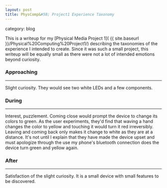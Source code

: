 ```yaml
---
layout: post
title: PhysComp&#58; Project1 Experience Taxonomy
---
```

category: blog

This is a writeup for my [Physical Media Project 1]( {{ site.baseurl }}/Physical%20Computing%20Project1/) describing the taxonomies of the experience I intended to create. 
Since it was such a small project, this writeup will be equally small as there were not a lot of intended emotions beyond curiosity.
### Approaching 
---
Slight curiosity. They would see two white LEDs and a few components.

### During
---
Interest, puzzlement. Coming close would prompt the device to change its colors to green. As the user experiments, they'd find that waving a hand changes the color to yellow and touching it would turn it red irreversibly. 
Leaving and coming back only makes it change to white as they are at a distance. It's not until I explain that they have made the device upset and must apologize through the use my phone's bluetooth connection does the device turn green and yellow again.

### After
---
Satisfaction of the slight curiosity. It is a small device with small features to be discovered.

